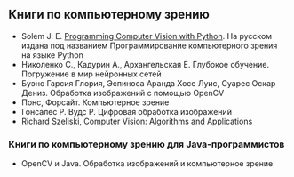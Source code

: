 ## Книги по компьютерному зрению
- Solem J. E. [Programming Computer Vision with Python](http://programmingcomputervision.com/). На русском издана под названием Программирование компьютерного зрения на языке Python
- Николенко С., Кадурин А., Архангельская Е. Глубокое обучение. Погружение в мир нейронных сетей
- Буэно Гарсия Глория, Эспиноса Аранда Хосе Луис, Суарес Оскар Дениз. Обработка изображений с помощью OpenCV
- Понс, Форсайт. Компьютерное зрение
- Гонсалес Р. Вудс Р. Цифровая обработка изображений
- Richard Szeliski, Computer Vision: Algorithms and Applications

### Книги по компьютерному зрению для Java-программистов
- OpenCV и Java. Обработка изображений и компьютерное зрение
